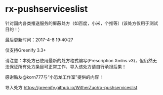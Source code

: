 # rx-pushserviceslist
针对国内各类推送服务的屏蔽处方（如百度，小米，个推等）(该处方仅用于测试目的！)

最后更新时间：2017-4-8 19:40:27

仅支持Greenify 3.3+

请注意：本处方已使用最新的处方格式编写(Prescription Xmlns v3)，但仍然无法保证所有处方条目可正常工作，导入该处方请自行承担后果！

感谢酷友@korn777与“小恐龙工作室”提供的内容！

导入处方 https://greenify.github.io/WitherZuo/rx-pushserviceslist
